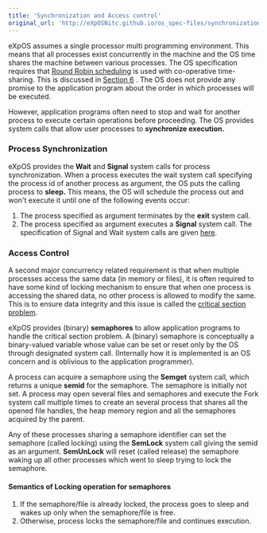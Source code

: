 ```yaml
---
title: 'Synchronization and Access control'
original_url: 'http://eXpOSNitc.github.io/os_spec-files/synchronization.html'
---
```


eXpOS assumes a single processor multi programming environment. This means that all processes exist concurrently in the machine and the OS time shares the machine between various processes. The OS specification requires that [Round Robin scheduling](https://en.wikipedia.org/wiki/Round-robin_scheduling) is used with co-operative time-sharing. This is discussed in [Section 6](misc.md) . The OS does not provide any promise to the application program about the order in which processes will be executed.

However, application programs often need to stop and wait for another process to execute certain operations before proceeding. The OS provides system calls that allow user processes to **synchronize execution.**

### Process Synchronization

eXpOS provides the **Wait** and **Signal** system calls for process synchronization. When a process executes the wait system call specifying the process id of another process as argument, the OS puts the calling process to **sleep.** This means, the OS will schedule the process out and won't execute it until one of the following events occur:


1. The process specified as argument terminates by the **exit** system call.
2. The process specified as argument executes a **Signal** system call. The specification of Signal and Wait system calls are given [here](systemcallinterface.md#system-calls-for-access-control-and-synchronization).


### Access Control

A second major concurrency related requirement is that when multiple processes access the same data (in memory or files), it is often required to have some kind of locking mechanism to ensure that when one process is accessing the shared data, no other process is allowed to modify the same. This is to ensure data integrity and this issue is called the [critical section problem](https://en.wikipedia.org/wiki/Critical_section). 


eXpOS provides (binary) **semaphores** to allow application programs to handle the critical section problem. A (binary) semaphore is conceptually a binary-valued variable whose value can be set or reset only by the OS through designated system call. (Internally how it is implemented is an OS concern and is oblivious to the application programmer). 


A process can acquire a semaphore using the **Semget** system call, which returns a unique **semid** for the semaphore. The semaphore is initially not set. A process may open several files and semaphores and execute the Fork system call multiple times to create an several process that shares all the opened file handles, the heap memory region and all the semaphores acquired by the parent. 


Any of these processes sharing a semaphore identifier can set the semaphore (called locking) using the **SemLock** system call giving the semid as an argument. **SemUnLock** will reset (called release) the semaphore waking up all other processes which went to sleep trying to lock the semaphore. 


#### Semantics of Locking operation for semaphores


1. If the semaphore/file is already locked, the process goes to sleep and wakes up only when the semaphore/file is free.
2. Otherwise, process locks the semaphore/file and continues execution.
